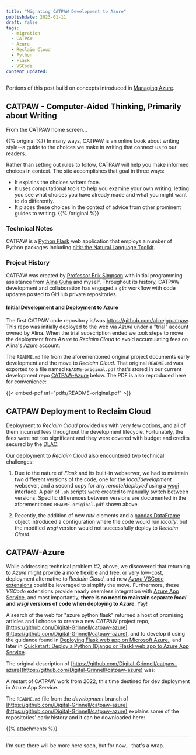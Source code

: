 ```yaml
---
title: "Migrating CATPAW Development to Azure"
publishdate: 2023-01-11
draft: false
tags:
  - migration
  - CATPAW
  - Azure
  - Reclaim Cloud
  - Python
  - Flask
  - VSCode
content_updated:   
---
```


Portions of this post build on concepts introduced in [Managing Azure](/posts/130-Managing-Azure/).  

## CATPAW - Computer-Aided Thinking, Primarily about Writing

From the CATPAW home screen...

{{% original %}}
In many ways, CATPAW is an online book about writing style--a guide to the choices we make in writing that connect us to our readers.

Rather than setting out rules to follow, CATPAW will help you make informed choices in context. The site accomplishes that goal in three ways:

  -  It explains the choices writers face.
  -  It uses computational tools to help you examine your own writing, letting you see what choices you have already made and what you might want to do differently.
  -  It places these choices in the context of advice from other prominent guides to writing.
{{% /original %}}

### Technical Notes

CATPAW is a [Python Flask](https://flask.palletsprojects.com/en/2.2.x/#) web application that employs a number of Python packages including [nltk: the Natural Language Toolkit](https://www.nltk.org/). 

### Project History

CATPAW was created by [Professor Erik Simpson](https://www.grinnell.edu/user/simpsone) with initial programming assistance from [Alina Guha](https://www.linkedin.com/in/alinaguha) and myself.  Throughout its history, CATPAW development and collaboration has engaged a `git` workflow with code updates posted to GitHub private repositories.  

#### Initial Development and Deployment to Azure

The first CATPAW code repository is/was https://github.com/alinejg/catpaw.  This repo was initially deployed to the web via _Azure_ under a "trial" account owned by Alina.  When the trial subscription ended we took steps to move the deployment from _Azure_ to _Reclaim Cloud_ to avoid accumulating fees on Alina's _Azure_ account.  

The `README.md` file from the aforementioned original project documents early development and the move to _Reclaim Cloud_.  That original `README.md` was exported to a file named `README-original.pdf` that's stored in our current development repo [CATPAW-Azure](#catpaw-azure) below.  The PDF is also reproduced here for convenience:  

{{< embed-pdf url="pdfs/README-original.pdf" >}}

## CATPAW Deployment to Reclaim Cloud

Deployment to _Reclaim Cloud_ provided us with very few options, and all of them incurred fees throughout the development lifecycle.  Fortunately, the fees were not too significant and they were covered with budget and credits secured by the [DLAC](https://www.grinnell.edu/academics/centers-programs/ctla/dlac).   

Our deployment to _Reclaim Cloud_ also encountered two technical challenges:  

1) Due to the nature of _Flask_ and its built-in webserver, we had to maintain two different versions of the code, one for the _local_/_development_ websever, and a second copy for any _remote_/_deployed_ using a [wsgi](https://en.wikipedia.org/wiki/Web_Server_Gateway_Interface) interface.  A pair of `.sh` scripts were created to manually switch between versions.  Specific differences between versions are documented in the aforementioned `README-original.pdf` shown above. 

2) Recently, the addition of new _nltk_ elements and a [pandas.DataFrame](https://pandas.pydata.org/docs/reference/api/pandas.DataFrame.html) object introduced a configuration where the code would run _locally_, but the modified _wsgi_ version would not successfully deploy to _Reclaim Cloud_.   

## CATPAW-Azure

While addressing technical problem #2, above, we discovered that returning to _Azure_ might provide a more flexible and free, or very low-cost, deployment alternative to _Reclaim Cloud_, and new [_Azure_ VSCode extensions](https://code.visualstudio.com/docs/azure/extensions) could be leveraged to simplify the move.  Furthermore, these _VSCode_ extensions provide nearly seemless integration with [Azure App Service](https://azure.microsoft.com/en-us/products/app-service/), and most importantly, **there is no need to maintain separate _local_ and _wsgi_ versions of code when deploying to _Azure_**.  Yay!

A search of the web for "azure python flask" returned a host of promising articles and I choose to create a new _CATPAW_ project repo, [https://github.com/Digital-Grinnell/catpaw-azure](https://github.com/Digital-Grinnell/catpaw-azure), and to develop it using the guidance found in [Deploying Flask web app on Microsoft Azure.](https://medium.datadriveninvestor.com/deploying-flask-web-app-on-microsoft-azure-89cea17e9114), and later in [Quickstart: Deploy a Python (Django or Flask) web app to Azure App Service](https://learn.microsoft.com/en-us/azure/app-service/quickstart-python).  

The original description of [https://github.com/Digital-Grinnell/catpaw-azure](https://github.com/Digital-Grinnell/catpaw-azure) was:

  A restart of CATPAW work from 2022, this time destined for dev deployment in Azure App Service. 

The `README.md` file from the _development_ branch of [https://github.com/Digital-Grinnell/catpaw-azure](https://github.com/Digital-Grinnell/catpaw-azure) explains some of the repositories' early history and it can be downloaded here:

{{% attachments %}}

---

I'm sure there will be more here soon, but for now... that's a wrap.
